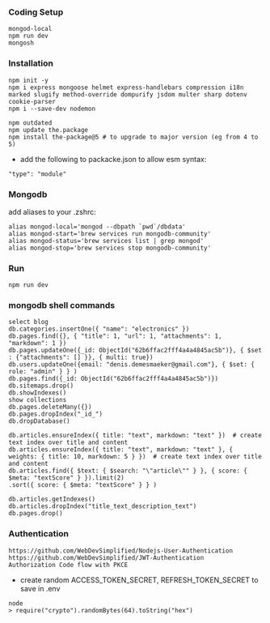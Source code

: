 ### Coding Setup
```
mongod-local
npm run dev
mongosh
```

### Installation
```
npm init -y
npm i express mongoose helmet express-handlebars compression i18n marked slugify method-override dompurify jsdom multer sharp dotenv cookie-parser
npm i --save-dev nodemon

npm outdated
npm update the.package
npm install the-package@5 # to upgrade to major version (eg from 4 to 5)
```
- add the following to packacke.json to allow esm syntax:
```
"type": "module"
```

### Mongodb
add aliases to your .zshrc:
```
alias mongod-local='mongod --dbpath `pwd`/dbdata'
alias mongod-start='brew services run mongodb-community'
alias mongod-status='brew services list | grep mongod'
alias mongod-stop='brew services stop mongodb-community'
```

### Run
```
npm run dev
```
### mongodb shell commands
```
select blog
db.categories.insertOne({ "name": "electronics" })
db.pages.find({}, { "title": 1, "url": 1, "attachments": 1, "markdown": 1 })
db.pages.updateOne({_id: ObjectId("62b6ffac2fff4a4a4845ac5b")}, { $set : {"attachments": [] }}, { multi: true})
db.users.updateOne({email: "denis.demesmaeker@gmail.com"}, { $set: { role: "admin" } } )
db.pages.find({_id: ObjectId("62b6ffac2fff4a4a4845ac5b")})
db.sitemaps.drop()
db.showIndexes()
show collections
db.pages.deleteMany({})
db.pages.dropIndex("_id_")
db.dropDatabase()

db.articles.ensureIndex({ title: "text", markdown: "text" })  # create text index over title and content
db.articles.ensureIndex({ title: "text", markdown: "text" }, { weights: { title: 10, markdown: 5 } })  # create text index over title and content
db.articles.find({ $text: { $search: "\"article\"" } }, { score: { $meta: "textScore" } }).limit(2)
.sort({ score: { $meta: "textScore" } } )

db.articles.getIndexes()
db.articles.dropIndex("title_text_description_text")
db.pages.drop()
```

### Authentication
```
https://github.com/WebDevSimplified/Nodejs-User-Authentication
https://github.com/WebDevSimplified/JWT-Authentication
Authorization Code flow with PKCE
```

- create random ACCESS_TOKEN_SECRET, REFRESH_TOKEN_SECRET to save in .env
```
node
> require("crypto").randomBytes(64).toString("hex")
```
